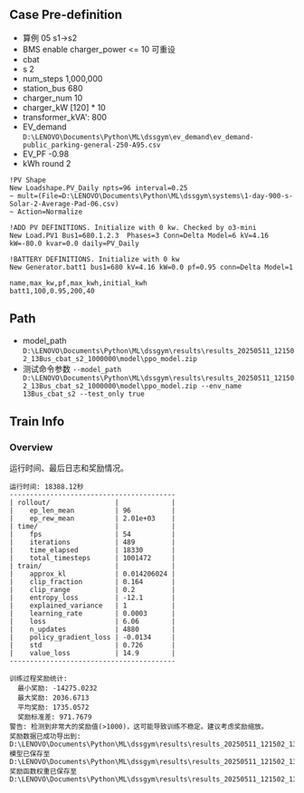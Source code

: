 

## Case Pre-definition

- 算例 05 s1->s2
- BMS enable charger_power <= 10 可重设
- cbat
- s 2
- num_steps 1,000,000
- station_bus 680
- charger_num 10
- charger_kW \[120\] * 10
- transformer_kVA': 800
- EV_demand `D:\LENOVO\Documents\Python\ML\dssgym\ev_demand\ev_demand-public_parking-general-250-A95.csv`
- EV_PF -0.98
- kWh round 2


```dss
!PV Shape
New Loadshape.PV_Daily npts=96 interval=0.25
~ mult=(File=D:\LENOVO\Documents\Python\ML\dssgym\systems\1-day-900-s-Solar-2-Average-Pad-06.csv)
~ Action=Normalize

!ADD PV DEFINITIONS. Initialize with 0 kw. Checked by o3-mini
New Load.PV1 Bus1=680.1.2.3  Phases=3 Conn=Delta Model=6 kV=4.16 kW=-80.0 kvar=0.0 daily=PV_Daily

!BATTERY DEFINITIONS. Initialize with 0 kw
New Generator.batt1 bus1=680 kV=4.16 kW=0.0 pf=0.95 conn=Delta Model=1
```

```csv
name,max_kw,pf,max_kwh,initial_kwh
batt1,100,0.95,200,40
```

## Path

- model_path `D:\LENOVO\Documents\Python\ML\dssgym\results\results_20250511_121502_13Bus_cbat_s2_1000000\model\ppo_model.zip`
- 测试命令参数 `--model_path D:\LENOVO\Documents\Python\ML\dssgym\results\results_20250511_121502_13Bus_cbat_s2_1000000\model\ppo_model.zip --env_name 13Bus_cbat_s2 --test_only true`


## Train Info

### Overview

运行时间、最后日志和奖励情况。

```text
运行时间: 18388.12秒
-----------------------------------------
| rollout/                |             |
|    ep_len_mean          | 96          |
|    ep_rew_mean          | 2.01e+03    |
| time/                   |             |
|    fps                  | 54          |
|    iterations           | 489         |
|    time_elapsed         | 18330       |
|    total_timesteps      | 1001472     |
| train/                  |             |
|    approx_kl            | 0.014206024 |
|    clip_fraction        | 0.164       |
|    clip_range           | 0.2         |
|    entropy_loss         | -12.1       |
|    explained_variance   | 1           |
|    learning_rate        | 0.0003      |
|    loss                 | 6.06        |
|    n_updates            | 4880        |
|    policy_gradient_loss | -0.0134     |
|    std                  | 0.726       |
|    value_loss           | 14.9        |
-----------------------------------------

训练过程奖励统计:
  最小奖励: -14275.0232
  最大奖励: 2036.6713
  平均奖励: 1735.0572
  奖励标准差: 971.7679
警告: 检测到非常大的奖励值(>1000)，这可能导致训练不稳定。建议考虑奖励缩放。
奖励数据已成功导出到: D:\LENOVO\Documents\Python\ML\dssgym\results\results_20250511_121502_13Bus_cbat_s2_1000000\rewards_in_training.csv
模型已保存至 D:\LENOVO\Documents\Python\ML\dssgym\results\results_20250511_121502_13Bus_cbat_s2_1000000\model\ppo_model
奖励函数权重已保存至 D:\LENOVO\Documents\Python\ML\dssgym\results\results_20250511_121502_13Bus_cbat_s2_1000000\reward_weights.csv.
```